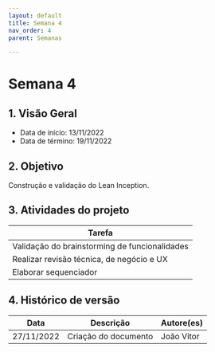 ```yaml
---
layout: default
title: Semana 4
nav_order: 4
parent: Semanas

---
```


# Semana 4

## 1. Visão Geral

* Data de início: 13/11/2022
* Data de término: 19/11/2022

## 2. Objetivo 

Construção e validação do Lean Inception.

## 3. Atividades do projeto

|Tarefa|
|------|
| Validação do brainstorming de funcionalidades |
| Realizar revisão técnica, de negócio e UX |
| Elaborar sequenciador |


## 4. Histórico de versão

|**Data**|**Descrição**|**Autore(es)**|
|--------|-------------|--------------|
|27/11/2022| Criação do documento | João Vitor |